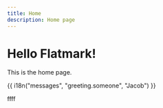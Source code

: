```yaml
---
title: Home
description: Home page
---
```


# Hello Flatmark!

This is the home page.

{{ i18n("messages", "greeting.someone", "Jacob") }}

ffff
